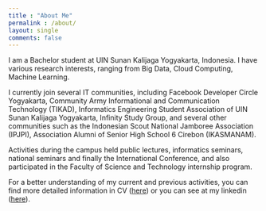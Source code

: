 ```yaml
---
title : "About Me"
permalink : /about/
layout: single
comments: false
---
```


I am a Bachelor student at UIN Sunan Kalijaga Yogyakarta, Indonesia. I have various research interests, ranging from Big Data, Cloud Computing, Machine Learning.

I currently join several IT communities, including Facebook Developer Circle Yogyakarta, Community Army Informational and Communication Technology (TIKAD), Informatics Engineering Student Association of UIN Sunan Kalijaga Yogyakarta, Infinity Study Group, and several other communities such as the Indonesian Scout National Jamboree Association (IPJPI), Association Alumni of Senior High School 6 Cirebon (IKASMANAM).

Activities during the campus held public lectures, informatics seminars, national seminars and finally the International Conference, and also participated in the  Faculty of Science and Technology internship program.

For a better understanding of my current and previous activities, you can find more detailed information in CV ([here](https://brianrakhmat.github.io/cv/)) or you can see at my linkedin ([here](https://www.linkedin.com/in/brianrakhmat/)).